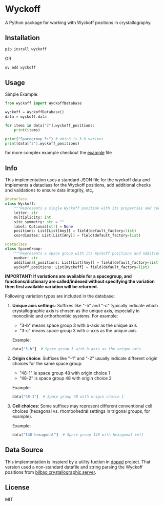 # Wyckoff

A Python package for working with Wyckoff positions in crystallography.

## Installation

```bash
pip install wyckoff
```

OR

```bash
uv add wyckoff
```

## Usage

Simple Example:

```python
from wyckoff import WyckoffDatabase

wyckoff = WyckoffDatabase()
data = wyckoff.data

for items in data["2"].wyckoff_positions:
    print(items)

print("Spacegroup 3:") # which is 3-b varient
print(data["3"].wyckoff_positions)
```

for more complex example checkout the [example](https://github.com/anoopkcn/wyckoff/blob/main/examples/usage.py) file

## Info

This implementation uses a standard JSON file for the wyckoff data and implements a dataclass for the Wyckoff positions, add additional checks and validations to ensure data integrity, etc,.

```python
@dataclass
class Wyckoff:
    """Represents a single Wyckoff position with its properties and coordinates."""
    letter: str
    multiplicity: int
    site_symmetry: str = ""
    label: Optional[str] = None
    positions: List[List[Any]] = field(default_factory=list)
    coordinates: List[List[Any]] = field(default_factory=list)

@dataclass
class SpaceGroup:
    """Represents a space group with its Wyckoff positions and additional positions."""
    number: str
    additional_positions: List[List[Any]] = field(default_factory=list)
    wyckoff_positions: List[Wyckoff] = field(default_factory=list)
```

**IMPORTANT: If variations are available for a spacegroup, and functions/dictionary are called/indexed without specifying the variation then first available variation will be returned.**

Following variation types are included in the database:

1. **Unique axis settings**: Suffixes like "-b" and "-c" typically indicate which crystallographic axis is chosen as the unique axis, especially in monoclinic and orthorhombic systems. For example:

   - "3-b" means space group 3 with b-axis as the unique axis
   - "3-c" means space group 3 with c-axis as the unique axis

   Example:

   ```python
   data["3-b"]  # Space group 3 with b-axis as the unique axis
   ```

2. **Origin choice**: Suffixes like "-1" and "-2" usually indicate different origin choices for the same space group:

   - "48-1" is space group 48 with origin choice 1
   - "48-2" is space group 48 with origin choice 2

   Example:

   ```python
   data["48-1"]  # Space group 48 with origin choice 1
   ```

3. **Cell choices**: Some suffixes may represent different conventional cell choices (hexagonal vs. rhombohedral settings in trigonal groups, for example).

   Example:

   ```python
   data["148-hexagonal"]  # Space group 148 with hexagonal cell
   ```

## Data Source

This implementation is inspierd by a utility fuction in [doped](https://github.com/SMTG-Bham/doped/tree/main) project. That version used a non-standard datafile and string parsing the Wyckoff positions from [bilbao crystallographic server](https://www.cryst.ehu.es/).

## License

MIT
